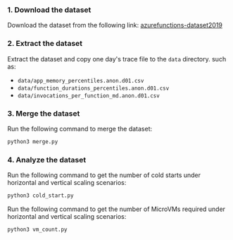 ### 1. Download the dataset
Download the dataset from the following link: [azurefunctions-dataset2019](https://azurecloudpublicdataset2.blob.core.windows.net/azurepublicdatasetv2/azurefunctions_dataset2019/azurefunctions-dataset2019.tar.xz)

### 2. Extract the dataset
Extract the dataset and copy one day's trace file to the `data` directory. such as:
- `data/app_memory_percentiles.anon.d01.csv`
- `data/function_durations_percentiles.anon.d01.csv`
- `data/invocations_per_function_md.anon.d01.csv`

### 3. Merge the dataset
Run the following command to merge the dataset:
```bash
python3 merge.py
```

### 4. Analyze the dataset
Run the following command to get the number of cold starts under horizontal and vertical scaling scenarios:
```bash
python3 cold_start.py
```
Run the following command to get the number of MicroVMs required under horizontal and vertical scaling scenarios:
```bash
python3 vm_count.py
```